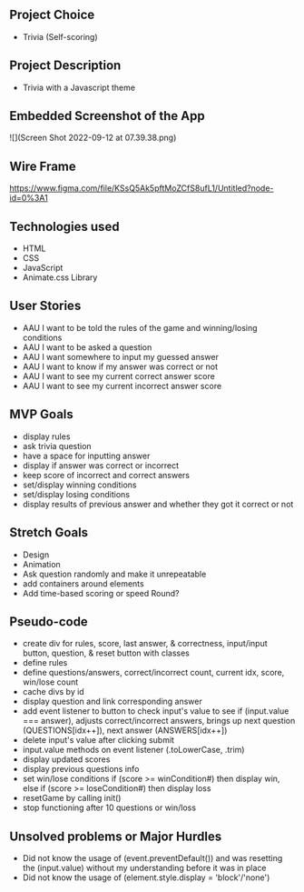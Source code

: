 ## Project Choice

- Trivia (Self-scoring)

## Project Description

- Trivia with a Javascript theme

## Embedded Screenshot of the App

![](Screen Shot 2022-09-12 at 07.39.38.png)

## Wire Frame

https://www.figma.com/file/KSsQ5Ak5pftMoZCfS8ufL1/Untitled?node-id=0%3A1

## Technologies used

- HTML
- CSS
- JavaScript
- Animate.css Library

## User Stories

- AAU I want to be told the rules of the game and winning/losing conditions
- AAU I want to be asked a question
- AAU I want somewhere to input my guessed answer
- AAU I want to know if my answer was correct or not
- AAU I want to see my current correct answer score
- AAU I want to see my current incorrect answer score

## MVP Goals

- display rules
- ask trivia question
- have a space for inputting answer
- display if answer was correct or incorrect
- keep score of incorrect and correct answers
- set/display winning conditions
- set/display losing conditions
- display results of previous answer and whether they got it correct or not

## Stretch Goals

- Design
- Animation
- Ask question randomly and make it unrepeatable
- add containers around elements
- Add time-based scoring or speed Round?


## Pseudo-code

- create div for rules, score, last answer, & correctness, input/input button, question, & reset button with classes
- define rules
- define questions/answers, correct/incorrect count, current idx, score, win/lose count
- cache divs by id
- display question and link corresponding answer
- add event listener to button to check input's value to see if (input.value === answer), adjusts correct/incorrect answers, brings up next question (QUESTIONS[idx++]), next answer (ANSWERS[idx++])
- delete input's value after clicking submit
- input.value methods on event listener (.toLowerCase, .trim)
- display updated scores
- display previous questions info
- set win/lose conditions if (score >= winCondition#) then display win, else if (score >= loseCondition#) then display loss 
- resetGame by calling init()
- stop functioning after 10 questions or win/loss

## Unsolved problems or Major Hurdles

- Did not know the usage of (event.preventDefault()) and was resetting the (input.value) without my understanding before it was in place
- Did not know the usage of (element.style.display = 'block'/'none') 